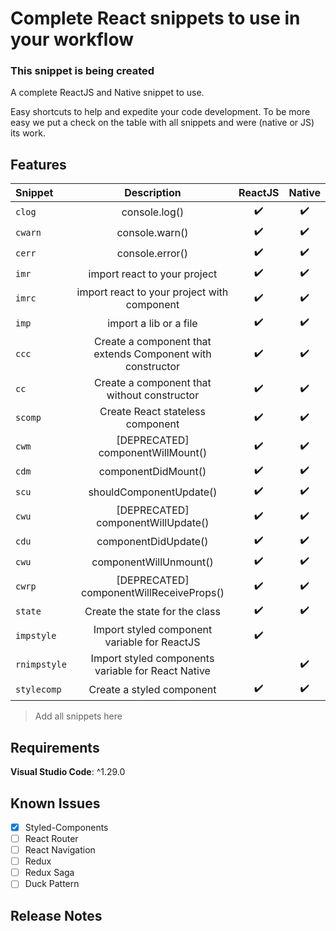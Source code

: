 # Complete React snippets to use in your workflow

### This snippet is being created

A complete ReactJS and Native snippet to use.

Easy shortcuts to help and expedite your code development.
To be more easy we put a check on the table with all snippets and were (native or JS) its work.

## Features

| Snippet      |                        Description                         |      ReactJS       |       Native       |
| :----------- | :--------------------------------------------------------: | :----------------: | :----------------: |
| `clog`       |                       console.log()                        | :heavy_check_mark: | :heavy_check_mark: |
| `cwarn`      |                       console.warn()                       | :heavy_check_mark: | :heavy_check_mark: |
| `cerr`       |                      console.error()                       | :heavy_check_mark: | :heavy_check_mark: |
| `imr`        |                import react to your project                | :heavy_check_mark: | :heavy_check_mark: |
| `imrc`       |        import react to your project with component         | :heavy_check_mark: | :heavy_check_mark: |
| `imp`        |                   import a lib or a file                   | :heavy_check_mark: | :heavy_check_mark: |
| `ccc`        | Create a component that extends Component with constructor | :heavy_check_mark: | :heavy_check_mark: |
| `cc`         |        Create a component that without constructor         | :heavy_check_mark: | :heavy_check_mark: |
| `scomp`      |              Create React stateless component              | :heavy_check_mark: | :heavy_check_mark: |
| `cwm`        |             [DEPRECATED] componentWillMount()              | :heavy_check_mark: | :heavy_check_mark: |
| `cdm`        |                    componentDidMount()                     | :heavy_check_mark: | :heavy_check_mark: |
| `scu`        |                  shouldComponentUpdate()                   | :heavy_check_mark: | :heavy_check_mark: |
| `cwu`        |             [DEPRECATED] componentWillUpdate()             | :heavy_check_mark: | :heavy_check_mark: |
| `cdu`        |                    componentDidUpdate()                    | :heavy_check_mark: | :heavy_check_mark: |
| `cwu`        |                   componentWillUnmount()                   | :heavy_check_mark: | :heavy_check_mark: |
| `cwrp`       |          [DEPRECATED] componentWillReceiveProps()          | :heavy_check_mark: | :heavy_check_mark: |
| `state`      |               Create the state for the class               | :heavy_check_mark: | :heavy_check_mark: |
| `impstyle`   |        Import styled component variable for ReactJS        | :heavy_check_mark: |                    |
| `rnimpstyle` |     Import styled components variable for React Native     |                    | :heavy_check_mark: |
| `stylecomp`  |                 Create a styled component                  | :heavy_check_mark: | :heavy_check_mark: |

> Add all snippets here
> 
## Requirements
**Visual Studio Code**: ^1.29.0

## Known Issues
- [x] Styled-Components
- [ ] React Router
- [ ] React Navigation
- [ ] Redux
- [ ] Redux Saga
- [ ] Duck Pattern

## Release Notes
